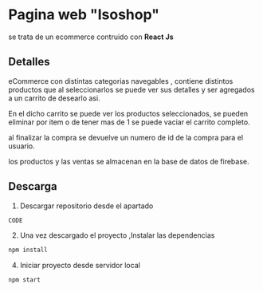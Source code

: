 # Pagina web "Isoshop"
se trata de un ecommerce contruido con **React Js**

## Detalles

eCommerce con distintas categorias navegables , contiene distintos productos que al seleccionarlos se puede ver sus detalles y ser agregados a un carrito de desearlo asi.

En el dicho carrito se puede ver los productos seleccionados, se pueden eliminar por item o de tener mas de 1 se puede vaciar el carrito completo.

al finalizar la compra se devuelve un numero de id de la compra para el usuario.

los productos y las ventas se almacenan en la base de datos de firebase.
 
## Descarga

1) Descargar repositorio desde el apartado
```bash
CODE
```

2) Una vez descargado el proyecto ,Instalar las dependencias
```bash
npm install
```

4) Iniciar proyecto desde servidor local
```bash
npm start
```